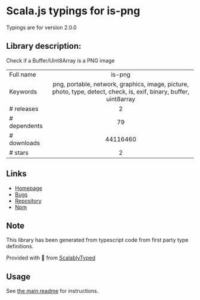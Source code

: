 
# Scala.js typings for is-png

Typings are for version 2.0.0

## Library description:
Check if a Buffer/Uint8Array is a PNG image

|                    |                 |
| ------------------ | :-------------: |
| Full name          | is-png |
| Keywords           | png, portable, network, graphics, image, picture, photo, type, detect, check, is, exif, binary, buffer, uint8array |
| # releases         | 2 |
| # dependents       | 79 |
| # downloads        | 44116460 |
| # stars            | 2 |

## Links
- [Homepage](https://github.com/sindresorhus/is-png#readme)
- [Bugs](https://github.com/sindresorhus/is-png/issues)
- [Repository](https://github.com/sindresorhus/is-png)
- [Npm](https://www.npmjs.com/package/is-png)
    


## Note
This library has been generated from typescript code from first party type definitions.

Provided with :purple_heart: from [ScalablyTyped](https://github.com/oyvindberg/ScalablyTyped)

## Usage
See [the main readme](../../readme.md) for instructions.



